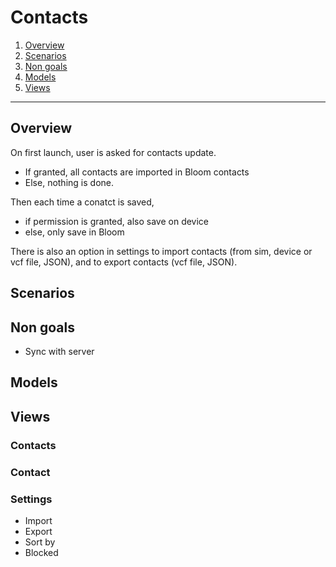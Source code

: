 # Contacts

1. [Overview](#overview)
2. [Scenarios](#scenarios)
3. [Non goals](#non-goals)
4. [Models](#models)
5. [Views](#views)

-------------------


## Overview

On first launch, user is asked for contacts update.
* If granted, all contacts are imported in Bloom contacts
* Else, nothing is done.

Then each time a conatct is saved,
* if permission is granted, also save on device
* else, only save in Bloom

There is also an option in settings to import contacts (from sim, device or vcf file, JSON),
and to export contacts (vcf file, JSON).


## Scenarios

## Non goals

* Sync with server

## Models


## Views

### Contacts

### Contact

### Settings

* Import
* Export
* Sort by
* Blocked
